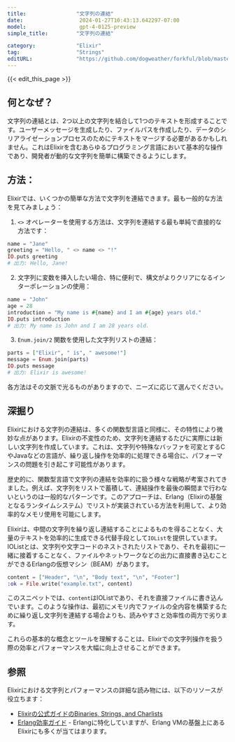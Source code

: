 ```yaml
---
title:                "文字列の連結"
date:                  2024-01-27T10:43:13.642297-07:00
model:                 gpt-4-0125-preview
simple_title:         "文字列の連結"

category:             "Elixir"
tag:                  "Strings"
editURL:              "https://github.com/dogweather/forkful/blob/master/content/ja/elixir/concatenating-strings.md"
---
```


{{< edit_this_page >}}

## 何となぜ？
文字列の連結とは、2つ以上の文字列を結合して1つのテキストを形成することです。ユーザーメッセージを生成したり、ファイルパスを作成したり、データのシリアライゼーションプロセスのためにテキストをマージする必要があるかもしれません。これはElixirを含むあらゆるプログラミング言語において基本的な操作であり、開発者が動的な文字列を簡単に構築できるようにします。

## 方法：
Elixirでは、いくつかの簡単な方法で文字列を連結できます。最も一般的な方法を見てみましょう：

1. `<>` オペレーターを使用する方法は、文字列を連結する最も単純で直接的な方法です：

```elixir
name = "Jane"
greeting = "Hello, " <> name <> "!"
IO.puts greeting
# 出力: Hello, Jane!
```

2. 文字列に変数を挿入したい場合、特に便利で、構文がよりクリアになるインターポレーションの使用：

```elixir
name = "John"
age = 28
introduction = "My name is #{name} and I am #{age} years old."
IO.puts introduction
# 出力: My name is John and I am 28 years old.
```

3. `Enum.join/2` 関数を使用した文字列リストの連結：

```elixir
parts = ["Elixir", " is", " awesome!"]
message = Enum.join(parts)
IO.puts message
# 出力: Elixir is awesome!
```

各方法はその文脈で光るものがありますので、ニーズに応じて選んでください。

## 深掘り
Elixirにおける文字列の連結は、多くの関数型言語と同様に、その特性により微妙な点があります。Elixirの不変性のため、文字列を連結するたびに実際には新しい文字列を作成しています。これは、文字列や特殊なバッファを可変とするCやJavaなどの言語が、繰り返し操作を効率的に処理できる場合に、パフォーマンスの問題を引き起こす可能性があります。

歴史的に、関数型言語で文字列の連結を効率的に扱う様々な戦略が考案されてきました。例えば、文字列をリストで蓄積して、連結操作を最後の瞬間まで行わないというのは一般的なパターンです。このアプローチは、Erlang（Elixirの基盤となるランタイムシステム）でリストが実装されている方法を利用して、より効率的なメモリ使用を可能にします。

Elixirは、中間の文字列を繰り返し連結することによるものを得ることなく、大量のテキストを効率的に生成できる代替手段として`IOList`を提供しています。IOListとは、文字列や文字コードのネストされたリストであり、それを最初に一緒に接着することなく、ファイルやネットワークなどの出力に直接書き込むことができるErlangの仮想マシン（BEAM）があります。

```elixir
content = ["Header", "\n", "Body text", "\n", "Footer"]
:ok = File.write("example.txt", content)
```

このスニペットでは、`content`はIOListであり、それを直接ファイルに書き込んでいます。このような操作は、最初にメモリ内でファイルの全内容を構築するために繰り返し文字列を連結する場合よりも、読みやすさと効率性の両方で劣ります。

これらの基本的な概念とツールを理解することは、Elixirでの文字列操作を扱う際の効率とパフォーマンスを大幅に向上させることができます。

## 参照
Elixirにおける文字列とパフォーマンスの詳細な読み物には、以下のリソースが役立ちます：

- [Elixirの公式ガイドのBinaries, Strings, and Charlists](https://elixir-lang.org/getting-started/binaries-strings-and-char-lists.html)
- [Erlang効率ガイド](http://erlang.org/doc/efficiency_guide/listHandling.html) - Erlangに特化していますが、Erlang VMの基盤上にあるElixirにも多くが当てはまります。
